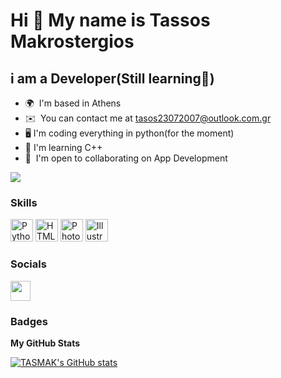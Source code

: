 Hi 👋 My name is Tassos Makrostergios
=====================================

i am a Developer(Still learning🙂) 
------------------------------------------

* 🌍  I'm based in Athens
* ✉️  You can contact me at [tasos23072007@outlook.com.gr](mailto:tasos23072007@outlook.com.gr)
* 🖥  I'm coding everything in python(for the moment)
* 🧠  I'm learning C++
* 🤝  I'm open to collaborating on App Development

<!-- <a href="https://www.twitter.com/TassosMak" target="_blank" rel="noreferrer"><img
src="https://img.shields.io/twitter/follow/TassosMak?logo=twitter&style=for-the-badge&color=0891b2&labelColor=1c1917" -->
</a><a href="https://www.github.com/TASMAK" target="_blank" rel="noreferrer"><img
src="https://img.shields.io/github/followers/TASMAK?logo=github&style=for-the-badge&color=0891b2&labelColor=1c1917" /></a>

### Skills

<p align="left">
<a href="https://www.python.org/" target="_blank" rel="noreferrer"><img src="https://raw.githubusercontent.com/danielcranney/readme-generator/main/public/icons/skills/python-colored.svg" width="36" height="36" alt="Python" /></a>
<a href="https://developer.mozilla.org/en-US/docs/Glossary/HTML5" target="_blank" rel="noreferrer"><img src="https://raw.githubusercontent.com/danielcranney/readme-generator/main/public/icons/skills/html5-colored.svg" width="36" height="36" alt="HTML5" /></a>
<a href="https://www.adobe.com/uk/products/photoshop.html" target="_blank" rel="noreferrer"><img src="https://raw.githubusercontent.com/danielcranney/readme-generator/main/public/icons/skills/photoshop-colored.svg" width="36" height="36" alt="Photoshop" /></a>
<a href="adobe.com/uk/products/lightroom.html" target="_blank" rel="noreferrer"><img src="https://raw.githubusercontent.com/danielcranney/readme-generator/main/public/icons/skills/illustrator-colored.svg" width="36" height="36" alt="Illustrator" /></a>
</p>


### Socials

<p align="left"> <a href="https://www.github.com/TASMAK" target="_blank" rel="noreferrer"><img src="https://raw.githubusercontent.com/danielcranney/readme-generator/main/public/icons/socials/github.svg" width="32" height="32" /></a> 

<!-- <a href="https://www.twitter.com/TassosMak" target="_blank" rel="noreferrer"><img src="https://raw.githubusercontent.com/danielcranney/readme-generator/main/public/icons/socials/twitter.svg" width="32" height="32" /></a></p> -->

### Badges

<b>My GitHub Stats</b>

<a href="http://www.github.com/TASMAK"><img src="https://github-readme-stats.vercel.app/api?username=TASMAK&show_icons=true&hide=&count_private=true&title_color=0891b2&text_color=ffffff&icon_color=0891b2&bg_color=1c1917&hide_border=true&show_icons=true" alt="TASMAK's GitHub stats" /></a>
